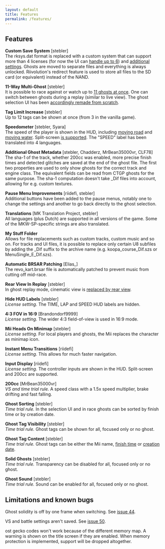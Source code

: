 ```yaml
---
layout: default
title: Features
permalink: /features/
---
```


## Features

**Custom Save System** [stebler]<br />
The rksys.dat format is replaced with a custom system that can support more than 4 licenses (for now the UI can [handle up to 6](/assets/6-licenses.png)) and [additional settings](/assets/license-settings.png). Ghosts are moved to separate files and everything is always unlocked. Riivolution's redirect feature is used to store all files to the SD card (or equivalent) instead of the NAND.

**11-Way Multi-Ghost** [stebler]<br />
It is possible to race against or watch up to [11 ghosts at once](/assets/11-ghosts.png). One can switch between ghosts during a replay (similar to live view). The ghost selection UI has been [accordingly remade from scratch](/assets/ghost-selection.png).

**Tag Limit Increase** [stebler]<br />
Up to 12 tags can be shown at once (from 3 in the vanilla game).

**Speedometer** [stebler, Syara]<br />
The speed of the player is shown in the HUD, including [moving road](/assets/som-moving-road.png) and [moving water](/assets/som-moving-water.png). Split-screen [is supported](/assets/som-split-screen.png). The "SPEED" label has been translated into 4 languages.

**Additional Ghost Metadata** [stebler, Chadderz, MrBean35000vr, CLF78]<br />
The sha-1 of the track, whether 200cc was enabled, more precise finish times and detected glitches are saved at the end of the ghost file. The first two properties are used to only show ghosts for the correct track and engine class. The equivalent fields can be read from CTGP ghosts for the same purpose. The sha-1 computation doesn't take \_Dif files into account, allowing for e.g. custom textures.

**Pause Menu Improvements** [riidefi, stebler]<br />
Additional buttons have been added to the pause menus, notably one to change the settings and another to go back directly to the ghost selection.

**Translations** [MK Translation Project, stebler]<br />
All languages (plus Dutch) are supported in all versions of the game. Some of the MKW-SP-specific strings are also translated.

**My Stuff Folder**<br />
Allows for file replacements such as custom tracks, custom music and so on. For tracks and UI files, it is possible to replace only certain U8 subfiles by adding the \_Dif suffix to the archive name (e.g. koopa\_course\_Dif.szs or MenuSingle\_E\_Dif.szs).

**Automatic BRSAR Patching** [Elias_]<br />
The revo\_kart.brsar file is automatically patched to prevent music from cutting off mid-race.

**Rear View In Replay** [stebler]<br />
In ghost replay mode, cinematic view is [replaced by rear view](/assets/rear-view.png).

**Hide HUD Labels** [stebler]<br />
_License setting._ The TIME, LAP and SPEED HUD labels are hidden.

**4:3 FOV in 16:9** [Brandondorf9999]<br />
_License setting._ The wider 4:3 field-of-view is used in 16:9 mode.

**Mii Heads On Minimap** [stebler]<br />
_License setting._ For local players and ghosts, the Mii replaces the character as minimap icon.

**Instant Menu Transitions** [riidefi]<br />
_License setting._ This allows for much faster navigation.

**Input Display** [riidefi]<br />
_License setting._ The controller inputs are shown in the HUD. Split-screen and 200cc are supported.

**200cc** [MrBean35000vr]<br />
_VS and time trial rule._ A speed class with a 1.5x speed multiplier, brake drifting and fast falling.

**Ghost Sorting** [stebler]<br />
_Time trial rule._ In the selection UI and in race ghosts can be sorted by finish time or by creation date.

**Ghost Tag Visibility** [stebler]<br />
_Time trial rule._ Ghost tags can be shown for all, focused only or no ghost.

**Ghost Tag Content** [stebler]<br />
_Time trial rule._ Ghost tags can be either the Mii name, [finish time](/assets/tag-time.png) or [creation date](/assets/tag-date.png).

**Solid Ghosts** [stebler]<br />
_Time trial rule._ Transparency can be disabled for all, focused only or no ghost.

**Ghost Sound** [stebler]<br />
_Time trial rule._ Sound can be enabled for all, focused only or no ghost.

## Limitations and known bugs

Ghost solidity is off by one frame when switching. See [issue 44](https://github.com/stblr/mkw-sp/issues/44).

VS and battle settings aren't saved. See [issue 50](https://github.com/stblr/mkw-sp/issues/50).

ost gecko codes won't work because of the different memory map. A warning is shown on the title screen if they are enabled. When memory protection is implemented, support will be dropped altogether.
